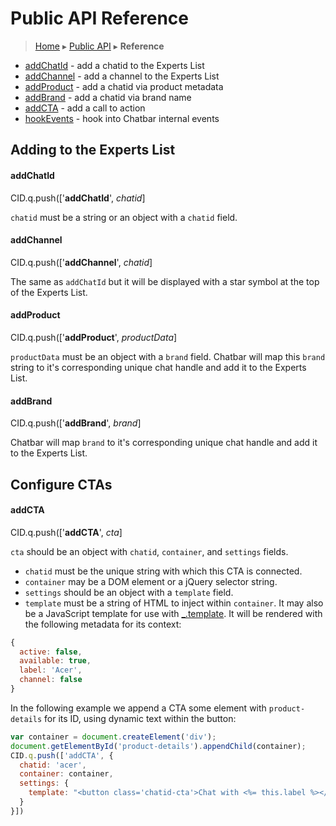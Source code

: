 Public API Reference
====================

> [Home](index.md) ▸ [Public API](index.md#Public_API) ▸ **Reference**

* [addChatId](public-api-reference.md#addChatId) - add a chatid to the Experts List
* [addChannel](public-api-reference.md#addChannel) - add a channel to the Experts List
* [addProduct](public-api-reference.md#addProduct) - add a chatid via product metadata
* [addBrand](public-api-reference.md#addBrand) - add a chatid via brand name
* [addCTA](public-api-reference.md#addCTA) - add a call to action
* [hookEvents](public-api-reference.md#hookEvents) - hook into Chatbar internal events

Adding to the Experts List
--------------------------

#### addChatId

CID.q.push(['**addChatId**', *chatid*]

`chatid` must be a string or an object with a `chatid` field.

#### addChannel

CID.q.push(['**addChannel**', *chatid*]

The same as `addChatId` but it will be displayed with a star symbol at the top of the
Experts List.

#### addProduct

CID.q.push(['**addProduct**', *productData*]

`productData` must be an object with a `brand` field. Chatbar will map this `brand` string
to it's corresponding unique chat handle and add it to the Experts List.

#### addBrand

CID.q.push(['**addBrand**', *brand*]

Chatbar will map `brand` to it's corresponding unique chat handle and add it to the Experts
List.

Configure CTAs
--------------

#### addCTA

CID.q.push(['**addCTA**', *cta*]

`cta` should be an object with `chatid`, `container`, and `settings` fields.

* `chatid` must be the unique string with which this CTA is connected.
* `container` may be a DOM element or a jQuery selector string.
* `settings` should be an object with a `template` field.
* `template` must be a string of HTML to inject within `container`. It may also be a
JavaScript template for use with [_.template](http://underscorejs.org/#template). It
will be rendered with the following metadata for its context:

```javascript
{
  active: false,
  available: true,
  label: 'Acer',
  channel: false
}
```

In the following example we append a CTA some element with `product-details` for its ID,
using dynamic text within the button:

```javascript
var container = document.createElement('div');
document.getElementById('product-details').appendChild(container);
CID.q.push(['addCTA', {
  chatid: 'acer',
  container: container,
  settings: {
    template: "<button class='chatid-cta'>Chat with <%= this.label %></button>"
  }
}])
```
